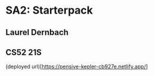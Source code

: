 # SA2: Starterpack
## Laurel Dernbach
## CS52 21S

(deployed url)[https://pensive-kepler-cb927e.netlify.app/]
